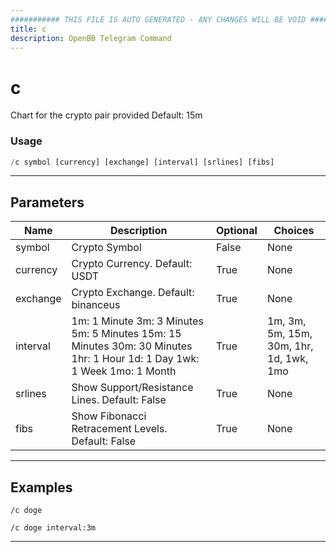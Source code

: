 ```yaml
---
########### THIS FILE IS AUTO GENERATED - ANY CHANGES WILL BE VOID ###########
title: c
description: OpenBB Telegram Command
---
```


# c

Chart for the crypto pair provided Default: 15m

### Usage

```python wordwrap
/c symbol [currency] [exchange] [interval] [srlines] [fibs]
```

---

## Parameters

| Name | Description | Optional | Choices |
| ---- | ----------- | -------- | ------- |
| symbol | Crypto Symbol | False | None |
| currency | Crypto Currency. Default: USDT | True | None |
| exchange | Crypto Exchange. Default: binanceus | True | None |
| interval | 1m: 1 Minute 3m: 3 Minutes 5m: 5 Minutes 15m: 15 Minutes 30m: 30 Minutes 1hr: 1 Hour 1d: 1 Day 1wk: 1 Week 1mo: 1 Month | True | 1m, 3m, 5m, 15m, 30m, 1hr, 1d, 1wk, 1mo |
| srlines | Show Support/Resistance Lines. Default: False | True | None |
| fibs | Show Fibonacci Retracement Levels. Default: False | True | None |


---

## Examples

```
/c doge
```

```
/c doge interval:3m
```
---
